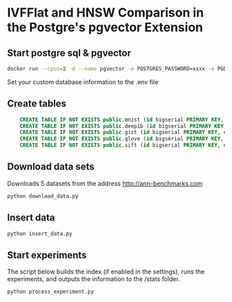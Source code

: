 # IVFFlat and HNSW Comparison in the Postgre's pgvector Extension

## Start postgre sql & pgvector 
```sh
docker run --cpus=2 -d --name pgvector -e POSTGRES_PASSWORD=xxxx -e PGDATA=pgdata -v pgvector_data:/var/lib/postgresql/data -p 5432:5432 pgvector
```
Set your custom database information to the .env file
## Create tables
```sql
    CREATE TABLE IF NOT EXISTS public.mnist (id bigserial PRIMARY KEY, embedding vector(784));
    CREATE TABLE IF NOT EXISTS public.deep1b (id bigserial PRIMARY KEY, embedding vector(96));
    CREATE TABLE IF NOT EXISTS public.gist (id bigserial PRIMARY KEY, embedding vector(960));
    CREATE TABLE IF NOT EXISTS public.glove (id bigserial PRIMARY KEY, embedding vector(200));
    CREATE TABLE IF NOT EXISTS public.sift (id bigserial PRIMARY KEY, embedding vector(128));
```

## Download data sets
Downloads 5 datasets from the address http://ann-benchmarks.com
  ```sh
  python download_data.py
  ```
## Insert data
  ```sh
  python insert_data.py
  ```
## Start experiments
The script below builds the index (if enabled in the settings), runs the experiments, and outputs the information to the /stats folder.
  ```sh
  python process_experiment.py
  ```